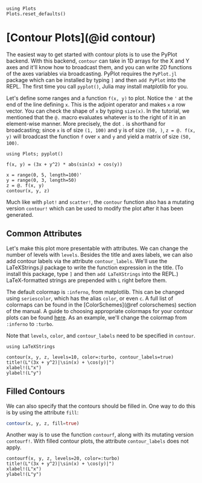 ```@setup contour
using Plots
Plots.reset_defaults()
```

# [Contour Plots](@id contour)

The easiest way to get started with contour plots is to use the PyPlot backend. With this backend, `contour` can
take in 1D arrays for the X and Y axes and it'll know how to broadcast them, and you can write 2D functions of the
axes variables via broadcasting. PyPlot requires the `PyPlot.jl` package which can be installed by typing `]` and
then `add PyPlot` into the REPL. The first time you call `pyplot()`, Julia may install matplotlib for you.

Let's define some ranges and a function `f(x, y)` to plot. Notice the `'` at the end of the line defining `x`. 
This is the adjoint operator and makes `x` a row vector. You can check the shape of `x` by typing `size(x)`. In the
tutorial, we mentioned that the `@.` macro evaluates whatever is to the right of it in an element-wise manner. More
precisely, the dot `.` is shorthand for broadcasting; since `x` is of size `(1, 100)` and y is of size `(50, )`, 
`z = @. f(x, y)` will broadcast the function `f` over `x` and `y` and yield a matrix of size `(50, 100)`.

```@example contour
using Plots; pyplot()

f(x, y) = (3x + y^2) * abs(sin(x) + cos(y))

x = range(0, 5, length=100)'
y = range(0, 3, length=50)
z = @. f(x, y)
contour(x, y, z)
```

Much like with `plot!` and `scatter!`, the `contour` function also has a mutating version `contour!` which can be
used to modify the plot after it has been generated.

## Common Attributes

Let's make this plot more presentable with attributes. We can change the number of levels with `levels`. 
Besides the title and axes labels, we can also add contour labels via the attribute `contour_labels`. We'll use the 
LaTeXStrings.jl package to write the function expression in the title. (To install this package, type `]` and then 
`add LaTeXStrings` into the REPL.) LaTeX-formatted strings are prepended with `L` right before them.

The default colormap is `:inferno`, from matplotlib. This can be changed using `seriescolor`, which has the alias
`color`, or even `c`. A full list of colormaps can be found in the [ColorSchemes](@ref colorschemes) section of the
manual. A guide to choosing appropriate colormaps for your contour plots can be found 
[here](https://matplotlib.org/stable/tutorials/colors/colormaps.html). As an example, we'll change the colormap from
`:inferno` to `:turbo`.

Note that `levels`, `color`, and `contour_labels` need to be specified in `contour`.

```@example contour
using LaTeXStrings

contour(x, y, z, levels=10, color=:turbo, contour_labels=true)
title!(L"(3x + y^2)|\sin(x) + \cos(y)|")
xlabel!(L"x")
ylabel!(L"y")
```

## Filled Contours

We can also specify that the contours should be filled in. One way to do this is by using the attribute `fill`:

```julia
contour(x, y, z, fill=true)
```

Another way is to use the function `contourf`, along with its mutating version `contourf!`. With filled contour plots,
the attribute `contour_labels` does not apply.

```@example contour
contourf(x, y, z, levels=20, color=:turbo)
title!(L"(3x + y^2)|\sin(x) + \cos(y)|")
xlabel!(L"x")
ylabel!(L"y")
```


